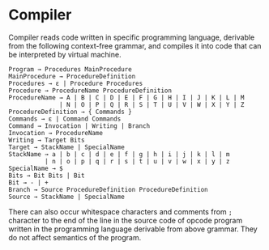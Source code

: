 # Compiler
Compiler reads code written in specific programming language, derivable from the following context-free grammar, 
and compiles it into code that can be interpreted by virtual machine.

    Program → Procedures MainProcedure
    MainProcedure → ProcedureDefinition
    Procedures → ε | Procedure Procedures
    Procedure → ProcedureName ProcedureDefinition
    ProcedureName → A | B | C | D | E | F | G | H | I | J | K | L | M
                  | N | O | P | Q | R | S | T | U | V | W | X | Y | Z
    ProcedureDefinition → { Commands }
    Commands → ε | Command Commands
    Command → Invocation | Writing | Branch
    Invocation → ProcedureName
    Writing → Target Bits
    Target → StackName | SpecialName
    StackName → a | b | c | d | e | f | g | h | i | j | k | l | m
              | n | o | p | q | r | s | t | u | v | w | x | y | z
    SpecialName → $
    Bits → Bit Bits | Bit
    Bit → - | +
    Branch → Source ProcedureDefinition ProcedureDefinition
    Source → StackName | SpecialName

There can also occur whitespace characters and comments from `;` character to the end of the line in the source code of
opcode program written in the programming language derivable from above grammar. They do not affect semantics of the program.
